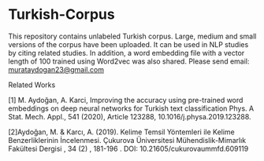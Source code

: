 # Turkish-Corpus

This repository contains unlabeled Turkish corpus. Large, medium and small versions of the corpus have been uploaded. 
It can be used in NLP studies by citing related studies.
In addition, a word embedding file with a vector length of 100 trained using Word2vec was also shared.
Please send email: murataydogan23@gmail.com

Related Works

[1] M. Aydoğan, A. Karci, Improving the accuracy using pre-trained word embeddings on deep neural networks for Turkish text classification
Phys. A Stat. Mech. Appl., 541 (2020), Article 123288, 10.1016/j.physa.2019.123288.

[2]Aydoğan, M. & Karcı, A. (2019). Kelime Temsil Yöntemleri ile Kelime Benzerliklerinin İncelenmesi. 
Çukurova Üniversitesi Mühendislik-Mimarlık Fakültesi Dergisi , 34 (2) , 181-196 . DOI: 10.21605/cukurovaummfd.609119
